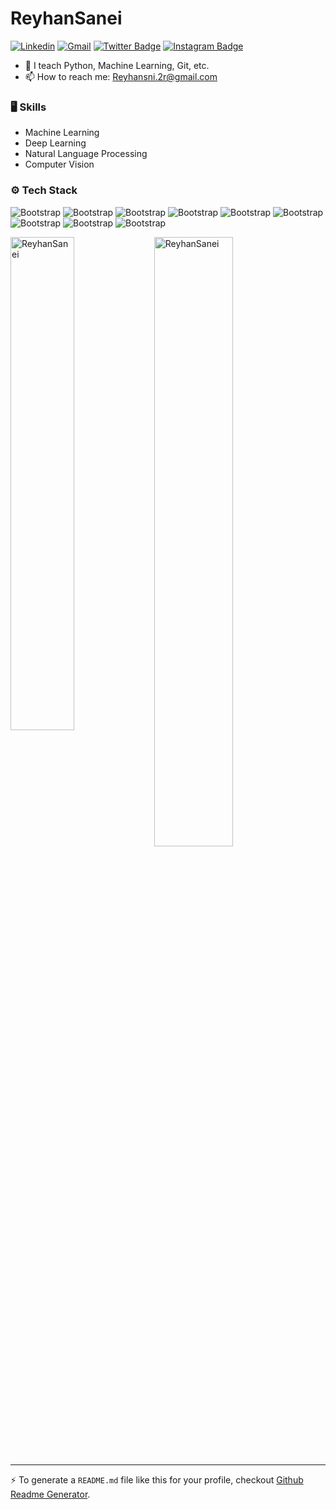# ReyhanSanei

[![Linkedin](https://img.shields.io/badge/-LinkedIn-blue?style=flat&logo=Linkedin&logoColor=white)](https://www.linkedin.com/in/reyhaneh-sanei/)
[![Gmail](https://img.shields.io/badge/-Gmail-c14438?style=flat&logo=Gmail&logoColor=white)](mailto:Reyhansni.2r@gmail.com)
[![Twitter Badge](https://img.shields.io/badge/-Twitter-1da1f2?labelColor=1da1f2&logo=twitter&logoColor=white&link=https://twitter.com/ReyhanSni)](https://twitter.com/ReyhanSni)
[![Instagram Badge](https://img.shields.io/badge/-Instagram-purple?logo=instagram&logoColor=white&link=https://instagram.com/_in.theworld_/)](https://www.instagram.com/_in.theworld_)


- 🌱 I teach Python, Machine Learning, Git, etc.
- 📫 How to reach me: Reyhansni.2r@gmail.com


### 🖥 Skills

- Machine Learning
- Deep Learning
- Natural Language Processing
- Computer Vision
### ⚙️ Tech Stack

![Bootstrap](https://img.shields.io/badge/-Python-05122A?style=flat-square&logo=Python&color=353535) ![Bootstrap](https://img.shields.io/badge/-TensorFlow-05122A?style=flat-square&logo=TensorFlow&color=353535) ![Bootstrap](https://img.shields.io/badge/-PyTorch-05122A?style=flat-square&logo=PyTorch&color=353535) ![Bootstrap](https://img.shields.io/badge/-Scikit%20Learn-05122A?style=flat-square&logo=Scikit-Learn&color=353535) ![Bootstrap](https://img.shields.io/badge/-MySQL-05122A?style=flat-square&logo=MySQL&color=353535) ![Bootstrap](https://img.shields.io/badge/-Pandas-05122A?style=flat-square&logo=Pandas&color=353535) ![Bootstrap](https://img.shields.io/badge/-Numpy-05122A?style=flat-square&logo=Numpy&color=353535) ![Bootstrap](https://img.shields.io/badge/-Matplotlib-05122A?style=flat-square&logo=Matplotlib&color=353535) ![Bootstrap](https://img.shields.io/badge/-Visual%20Studio%20Code-05122A?style=flat-square&logo=Visual-Studio-Code&color=353535)

<div>
  <img width="45%" align="left" src="https://github-readme-stats.vercel.app/api/top-langs?username=ReyhanSanei&show_icons=true&locale=en&layout=compact" alt="ReyhanSanei" />
  <img width="50%"  src="https://github-readme-streak-stats.herokuapp.com/?user=ReyhanSanei&" alt="ReyhanSanei" />
</div>


---
:zap: To generate a `README.md` file like this for your profile, checkout [Github Readme Generator](https://ReyhanSanei-github-profile-readme-srcstreamlit-app-i6skm7.streamlit.app/).


<!---
ReyhanSanei/ReyhanSanei is a ✨ special ✨ repository because its `README.md` (this file) appears on your GitHub profile.
You can click the Preview link to take a look at your changes.
--->
